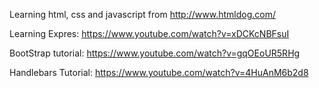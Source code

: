Learning html, css and javascript from
 http://www.htmldog.com/

Learning Expres: https://www.youtube.com/watch?v=xDCKcNBFsuI


BootStrap tutorial: https://www.youtube.com/watch?v=gqOEoUR5RHg


Handlebars Tutorial: https://www.youtube.com/watch?v=4HuAnM6b2d8
